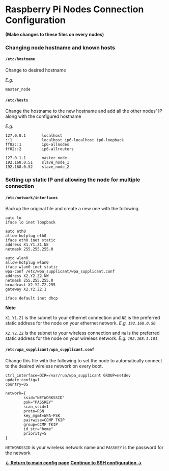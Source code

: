 # Raspberry Pi Nodes Connection Configuration
**(Make changes to these files on every nodes)**

### Changing node hostname and known hosts

#### `/etc/hostname`
Change to desired hostname

*E.g.*
```
master_node
```

#### `/etc/hosts`
Change the hostname to the new hostname and add all the other nodes' IP along with the configured hostname

*E.g.*
```
127.0.0.1       localhost
::1             localhost ip6-localhost ip6-loopback
ff02::1         ip6-allnodes
ff02::2         ip6-allrouters

127.0.1.1       master_node
192.168.0.51    slave_node_1
192.168.0.52    slave_node_2
```


### Setting up static IP and allowing the node for multiple connection

#### `/etc/network/interfaces`
Backup the original file and create a new one with the following.
```
auto lo
iface lo inet loopback

auto eth0
allow-hotplug eth0
iface eth0 inet static
address X1.Y1.Z1.NE
netmask 255.255.255.0

auto wlan0
allow-hotplug wlan0
iface wlan0 inet static
wpa-conf /etc/wpa_supplicant/wpa_supplicant.conf
address X2.Y2.Z2.NW
netmask 255.255.255.0
broadcast X2.Y2.Z2.255
gateway X2.Y2.Z2.1

iface default inet dhcp
```
**Note**

`X1.Y1.Z1` is the subnet to your ethernet connection and `NE` is the preferred static address for the node on your ethernet network. *E.g. `192.168.0.50`*

`X2.Y2.Z2` is the subnet to your wireless connection and `NW` is the preferred static address for the node on your wireless network. *E.g. `192.168.1.101`*.

#### `/etc/wpa_supplicant/wpa_supplicant.conf`
Change this file with the following to set the node to automatically connect to the desired wireless network on every boot.
```
ctrl_interface=DIR=/var/run/wpa_supplicant GROUP=netdev
update_config=1
country=US

network={
        ssid="NETWORKSSID"
        psk="PASSKEY"
        scan_ssid=1
        proto=RSN
        key_mgmt=WPA-PSK
        pairwise=CCMP TKIP
        group=CCMP TKIP
        id_str="home"
        priority=5
}
```

`NETWORKSSID` is your wireless network name and `PASSKEY` is the password for the network

[**← Return to main config page**](https://github.com/ReinhartC/Parallel-RSA-on-Raspberry-Pi/tree/master/Configurations "Configurations")	[**Continue to SSH configuration →**](https://github.com/ReinhartC/Parallel-RSA-on-Raspberry-Pi/blob/master/Configurations/SSH.md "SSH config")